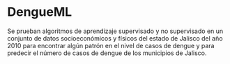 # DengueML
Se prueban algoritmos de aprendizaje supervisado y no supervisado en un conjunto de datos socioeconómicos y físicos del estado de Jalisco del año 2010 para encontrar algún patrón en el nivel de casos de dengue y para predecir el número de casos de dengue de los municipios de Jalisco. 
